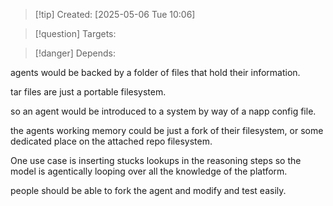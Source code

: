 
>[!tip] Created: [2025-05-06 Tue 10:06]

>[!question] Targets: 

>[!danger] Depends: 

agents would be backed by a folder of files that hold their information.

tar files are just a portable filesystem.

so an agent would be introduced to a system by way of a napp config file.

the agents working memory could be just a fork of their filesystem, or some dedicated place on the attached repo filesystem.

One use case is inserting stucks lookups in the reasoning steps so the model is agentically looping over all the knowledge of the platform.

people should be able to fork the agent and modify and test easily.